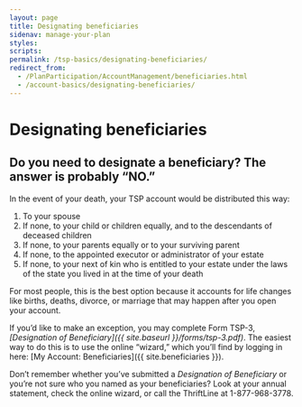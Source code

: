 ```yaml
---
layout: page
title: Designating beneficiaries
sidenav: manage-your-plan
styles:
scripts:
permalink: /tsp-basics/designating-beneficiaries/
redirect_from:
  - /PlanParticipation/AccountManagement/beneficiaries.html
  - /account-basics/designating-beneficiaries/
---
```


# Designating beneficiaries

## Do you need to designate a beneficiary? The answer is probably &#8220;NO.&#8221;

In the event of your death, your TSP account would be distributed this way:

1. To your spouse
2. If none, to your child or children equally, and to the descendants of deceased children
3. If none, to your parents equally or to your surviving parent
4. If none, to the appointed executor or administrator of your estate
5. If none, to your next of kin who is entitled to your estate under the laws of the state you lived in at the time of your death

For most people, this is the best option because it accounts for life changes like births, deaths, divorce, or marriage that may happen after you open your account.

If you’d like to make an exception, you may complete Form TSP-3, _[Designation of Beneficiary]({{ site.baseurl }}/forms/tsp-3.pdf)_. The easiest way to do this is to use the online &#8220;wizard,&#8221; which you’ll find by logging in here: [My Account: Beneficiaries]({{ site.beneficiaries }}).   

Don’t remember whether you’ve submitted a _Designation of Beneficiary_ or you’re not sure who you named as your beneficiaries? Look at your annual statement, check the online wizard, or call the ThriftLine at 1-877-968-3778.

<!-- CONTENT END -->
